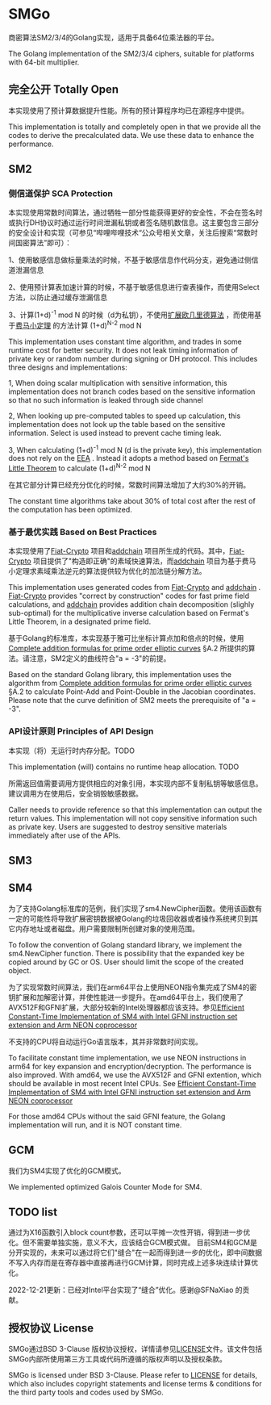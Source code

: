 # SMGo

商密算法SM2/3/4的Golang实现，适用于具备64位乘法器的平台。

The Golang implementation of the SM2/3/4 ciphers, suitable for platforms with 64-bit multiplier.

## 完全公开 Totally Open

本实现使用了预计算数据提升性能。所有的预计算程序均已在源程序中提供。

This implementation is totally and completely open in that we provide all the codes to derive the precalculated data. We use these data to enhance the performance.

## SM2
### 侧信道保护 SCA Protection

本实现使用常数时间算法，通过牺牲一部分性能获得更好的安全性，不会在签名时或执行DH协议时通过运行时间泄漏私钥或者签名随机数信息。这主要包含三部分的安全设计和实现（可参见“哔哩哔哩技术“公众号相关文章，关注后搜索“常数时间国密算法”即可）：

1、使用敏感信息做标量乘法的时候，不基于敏感信息作代码分支，避免通过侧信道泄漏信息

2、使用预计算表加速计算的时候，不基于敏感信息进行查表操作，而使用Select方法，以防止通过缓存泄漏信息

3、计算(1+d)<sup>-1</sup> mod N 的时候（d为私钥），不使用[扩展欧几里德算法](https://en.wikipedia.org/wiki/Extended_Euclidean_algorithm) ，而使用基于[费马小定理](https://en.wikipedia.org/wiki/Fermat%27s_little_theorem) 的方法计算 (1+d)<sup>N-2</sup> mod N

This implementation uses constant time algorithm, and trades in some runtime cost for better security. It does not leak timing information of private key or random number during signing or DH protocol. This includes three designs and implementations:

1, When doing scalar multiplication with sensitive information, this implementation does not branch codes based on the sensitive information so that no such information is leaked through side channel

2, When looking up pre-computed tables to speed up calculation, this implementation does not look up the table based on the sensitive information. Select is used instead to prevent cache timing leak.

3, When calculating (1+d)<sup>-1</sup> mod N (d is the private key), this implementation does not rely on the [EEA](https://en.wikipedia.org/wiki/Extended_Euclidean_algorithm) . Instead it adopts a method based on [Fermat's Little Theorem](https://en.wikipedia.org/wiki/Fermat%27s_little_theorem) to calculate (1+d)<sup>N-2</sup> mod N

在其它部分计算已经充分优化的时候，常数时间算法增加了大约30%的开销。

The constant time algorithms take about 30% of total cost after the rest of the computation has been optimized.

### 基于最优实践 Based on Best Practices

本实现使用了[Fiat-Crypto](https://github.com/mit-plv/fiat-crypto) 项目和[addchain](https://github.com/mmcloughlin/addchain) 项目所生成的代码。其中，[Fiat-Crypto](https://github.com/mit-plv/fiat-crypto) 项目提供了"构造即正确"的素域快速算法，而[addchain](https://github.com/mmcloughlin/addchain) 项目为基于费马小定理求素域乘法逆元的算法提供较为优化的加法链分解方法。

This implementation uses generated codes from [Fiat-Crypto](https://github.com/mit-plv/fiat-crypto) and [addchain](https://github.com/mmcloughlin/addchain) . [Fiat-Crypto](https://github.com/mit-plv/fiat-crypto) provides "correct by construction" codes for fast prime field calculations, and [addchain](https://github.com/mmcloughlin/addchain) provides addition chain decomposition (slighly sub-optimal) for the multiplicative inverse calculation based on Fermat's Little Theorem, in a designated prime field.

基于Golang的标准库，本实现基于雅可比坐标计算点加和倍点的时候，使用[Complete addition formulas for prime order elliptic curves](https://eprint.iacr.org/2015/1060) §A.2 所提供的算法。请注意，SM2定义的曲线符合"a = -3"的前提。

Based on the standard Golang library, this implementation uses the algorithm from [Complete addition formulas for prime order elliptic curves](https://eprint.iacr.org/2015/1060) §A.2 to calculate Point-Add and Point-Double in the Jacobian coordinates. Please note that the curve definition of SM2 meets the prerequisite of "a = -3".

### API设计原则 Principles of API Design

本实现（将）无运行时内存分配。TODO

This implementation (will) contains no runtime heap allocation. TODO

所需返回值需要调用方提供相应的对象引用，本实现内部不复制私钥等敏感信息。建议调用方在使用后，安全销毁敏感数据。

Caller needs to provide reference so that this implementation can output the return values. This implementation will not copy sensitive information such as private key. Users are suggested to destroy sensitive materials immediately after use of the APIs.

## SM3

## SM4
为了支持Golang标准库的范例，我们实现了sm4.NewCipher函数。使用该函数有一定的可能性将导致扩展密钥数据被Golang的垃圾回收器或者操作系统拷贝到其它内存地址或者磁盘。用户需要限制所创建对象的使用范围。

To follow the convention of Golang standard library, we implement the sm4.NewCipher function. There is possibility that the expanded key be copied around by GC or OS. User should limit the scope of the created object.

为了实现常数时间算法，我们在arm64平台上使用NEON指令集完成了SM4的密钥扩展和加解密计算，并使性能进一步提升。在amd64平台上，我们使用了AVX512F和GFNI扩展，大部分较新的Intel处理器都应该支持。参见[Efficient Constant-Time Implementation of SM4 with Intel GFNI instruction set extension and Arm NEON coprocessor](https://eprint.iacr.org/2022/1154)

不支持的CPU将自动运行Go语言版本，其并非常数时间实现。

To facilitate constant time implementation, we use NEON instructions in arm64 for key expansion and encryption/decryption. The performance is also improved. With amd64, we use the AVX512F and GFNI extention, which should be available in most recent Intel CPUs. See [Efficient Constant-Time Implementation of SM4 with Intel GFNI instruction set extension and Arm NEON coprocessor](https://eprint.iacr.org/2022/1154)

For those amd64 CPUs without the said GFNI feature, the Golang implementation will run, and it is NOT constant time.

## GCM
我们为SM4实现了优化的GCM模式。

We implemented optimized Galois Counter Mode for SM4.

## TODO list
通过为X16函数引入block count参数，还可以平摊一次性开销，得到进一步优化。但不需要单独实施，意义不大，应该结合GCM模式做。 目前SM4和GCM是分开实现的，未来可以通过将它们"缝合"在一起而得到进一步的优化，即中间数据不写入内存而是在寄存器中直接再进行GCM计算，同时完成上述多块连续计算优化。

2022-12-21更新：已经对Intel平台实现了“缝合”优化。感谢@SFNaXiao 的贡献。

## 授权协议 License
SMGo通过BSD 3-Clause 版权协议授权，详情请参见[LICENSE](LICENSE)文件。该文件包括SMGo内部所使用第三方工具或代码所遵循的版权声明以及授权条款。

SMGo is licensed under BSD 3-Clause. Please refer to [LICENSE](LICENSE) for details, which also includes copyright statements and license terms & conditions for the third party tools and codes used by SMGo.
